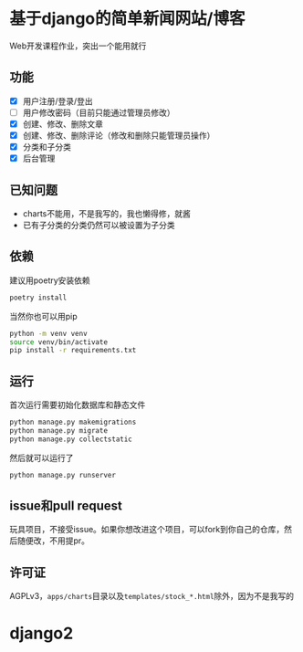 基于django的简单新闻网站/博客
==============================
Web开发课程作业，突出一个能用就行

## 功能
- [x] 用户注册/登录/登出
- [ ] 用户修改密码（目前只能通过管理员修改）
- [x] 创建、修改、删除文章
- [x] 创建、修改、删除评论（修改和删除只能管理员操作）
- [x] 分类和子分类
- [x] 后台管理

## 已知问题

* charts不能用，不是我写的，我也懒得修，就酱
* 已有子分类的分类仍然可以被设置为子分类

## 依赖
建议用poetry安装依赖
```bash
poetry install
```

当然你也可以用pip
```bash
python -m venv venv
source venv/bin/activate
pip install -r requirements.txt
```

## 运行
首次运行需要初始化数据库和静态文件
```bash
python manage.py makemigrations
python manage.py migrate
python manage.py collectstatic
```

然后就可以运行了
```bash
python manage.py runserver
```

## issue和pull request
玩具项目，不接受issue。如果你想改进这个项目，可以fork到你自己的仓库，然后随便改，不用提pr。

## 许可证
AGPLv3，`apps/charts`目录以及`templates/stock_*.html`除外，因为不是我写的
# django2
